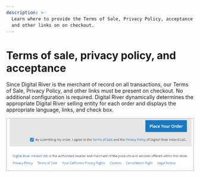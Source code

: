 ```yaml
---
description: >-
  Learn where to provide the Terms of Sale, Privacy Policy, acceptance check box
  and other links on on checkout.
---
```


# Terms of sale, privacy policy, and acceptance

Since Digital River is the merchant of record on all transactions, our Terms of Sale, Privacy Policy, and other links must be present on checkout. No additional configuration is required. Digital River dynamically determines the appropriate Digital River selling entity for each order and displays the appropriate language, links, and check box.

![](../.gitbook/assets/TermsofSale.png)
